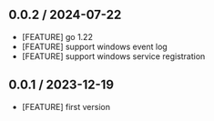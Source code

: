 ## 0.0.2 / 2024-07-22

* [FEATURE] go 1.22
* [FEATURE] support windows event log
* [FEATURE] support windows service registration


## 0.0.1 / 2023-12-19

* [FEATURE] first version
